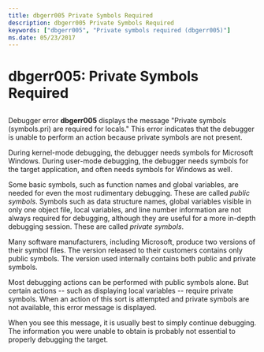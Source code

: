 ```yaml
---
title: dbgerr005 Private Symbols Required
description: dbgerr005 Private Symbols Required
keywords: ["dbgerr005", "Private symbols required (dbgerr005)"]
ms.date: 05/23/2017
---
```


# dbgerr005: Private Symbols Required


## <span id="ddk_dbgerr005_dbg"></span><span id="DDK_DBGERR005_DBG"></span>


Debugger error **dbgerr005** displays the message "Private symbols (symbols.pri) are required for locals." This error indicates that the debugger is unable to perform an action because private symbols are not present.

During kernel-mode debugging, the debugger needs symbols for Microsoft Windows. During user-mode debugging, the debugger needs symbols for the target application, and often needs symbols for Windows as well.

Some basic symbols, such as function names and global variables, are needed for even the most rudimentary debugging. These are called *public symbols*. Symbols such as data structure names, global variables visible in only one object file, local variables, and line number information are not always required for debugging, although they are useful for a more in-depth debugging session. These are called *private symbols*.

Many software manufacturers, including Microsoft, produce two versions of their symbol files. The version released to their customers contains only public symbols. The version used internally contains both public and private symbols.

Most debugging actions can be performed with public symbols alone. But certain actions -- such as displaying local variables -- require private symbols. When an action of this sort is attempted and private symbols are not available, this error message is displayed.

When you see this message, it is usually best to simply continue debugging. The information you were unable to obtain is probably not essential to properly debugging the target.

 

 